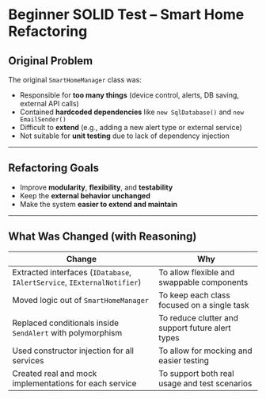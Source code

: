 #  Beginner SOLID Test – Smart Home Refactoring

##  Original Problem

The original `SmartHomeManager` class was:

- Responsible for **too many things** (device control, alerts, DB saving, external API calls)
- Contained **hardcoded dependencies** like `new SqlDatabase()` and `new EmailSender()`
- Difficult to **extend** (e.g., adding a new alert type or external service)
- Not suitable for **unit testing** due to lack of dependency injection

---

##  Refactoring Goals

- Improve **modularity**, **flexibility**, and **testability**
- Keep the **external behavior unchanged**
- Make the system **easier to extend and maintain**

---

##  What Was Changed (with Reasoning)

| Change | Why |
|-------|-----|
|  Extracted interfaces (`IDatabase`, `IAlertService`, `IExternalNotifier`) | To allow flexible and swappable components |
|  Moved logic out of `SmartHomeManager` | To keep each class focused on a single task |
|  Replaced conditionals inside `SendAlert` with polymorphism | To reduce clutter and support future alert types |
|  Used constructor injection for all services | To allow for mocking and easier testing |
|  Created real and mock implementations for each service | To support both real usage and test scenarios |
